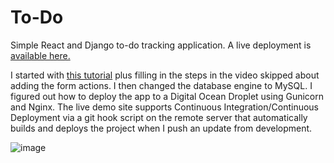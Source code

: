 # To-Do
Simple React and Django to-do tracking application. A live deployment is [available here.](https://programmerd.com/todo/)

I started with [this tutorial](https://www.youtube.com/watch?v=OSYAjTG46EI) plus filling in the steps in the video skipped about adding the form actions.  I then changed the database engine to MySQL.  I figured out how to deploy the app to a Digital Ocean Droplet using Gunicorn and Nginx.  The live demo site supports Continuous Integration/Continuous Deployment via a git hook script on the remote server that automatically builds and deploys the project when I push an update from development.

![image](https://user-images.githubusercontent.com/11655234/183495000-a2305a60-e38b-41dd-8e1a-7feec944d890.png)
